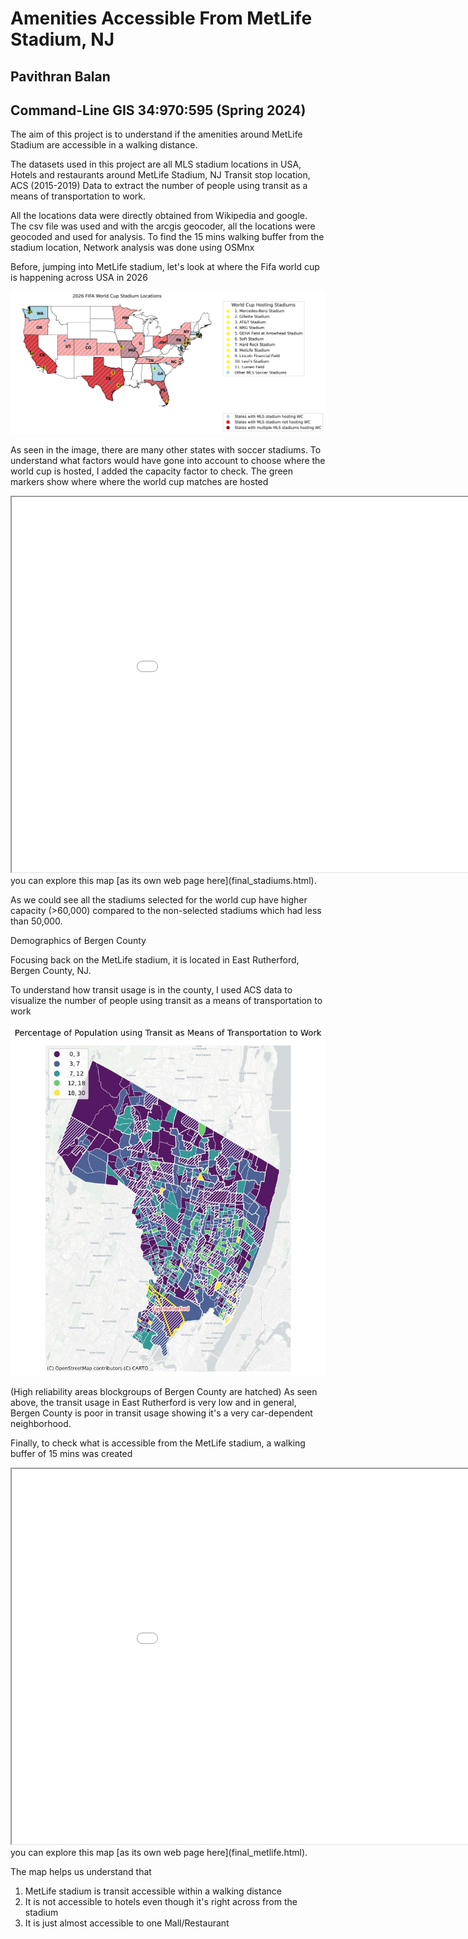 # Amenities Accessible From MetLife Stadium, NJ
## Pavithran Balan
## Command-Line GIS 34:970:595 (Spring 2024)

The aim of this project is to understand if the amenities around MetLife Stadium are accessible in a walking distance. 

The datasets used in this project are all MLS stadium locations in USA, Hotels and restaurants around MetLife Stadium, NJ Transit stop location, ACS (2015-2019) Data to extract the number of people using transit as a means of transportation to work. 

All the locations data were directly obtained from Wikipedia and google. The csv file was used and with the arcgis geocoder, all the locations were geocoded and used for analysis. To find the 15 mins walking buffer from the stadium location, Network analysis was done using OSMnx

Before, jumping into MetLife stadium, let's look at where the Fifa world cup is happening across USA in 2026

![FIFA World Cup 2026](ok.jpg)

As seen in the image, there are many other states with soccer stadiums. To understand what factors would have gone into account to choose where the world cup is hosted, I added the capacity factor to check. The green markers show where where the world cup matches are hosted

<iframe src="final_stadiums.html" height="600" width="1000"></iframe>
you can explore this map [as its own web page here](final_stadiums.html).

As we could see all the stadiums selected for the world cup have higher capacity (>60,000) compared to the non-selected stadiums which had less than 50,000. 

Demographics of Bergen County

Focusing back on the MetLife stadium, it is located in East Rutherford, Bergen County, NJ.

To understand how transit usage is in the county, I used ACS data to visualize the number of people using transit as a means of transportation to work

![Transit Usage](ok2.jpg)

(High reliability areas blockgroups of Bergen County are hatched)
As seen above, the transit usage in East Rutherford is very low and in general, Bergen County is poor in transit usage showing it's a very car-dependent neighborhood. 

Finally, to check what is accessible from the MetLife stadium, a walking buffer of 15 mins was created 

<iframe src="final_metlife.html" height="600" width="1000"></iframe>
you can explore this map [as its own web page here](final_metlife.html).

The map helps us understand that
  1. MetLife stadium is transit accessible within a walking distance
  2. It is not accessible to hotels even though it's right across from the stadium
  3. It is just almost accessible to one Mall/Restaurant
